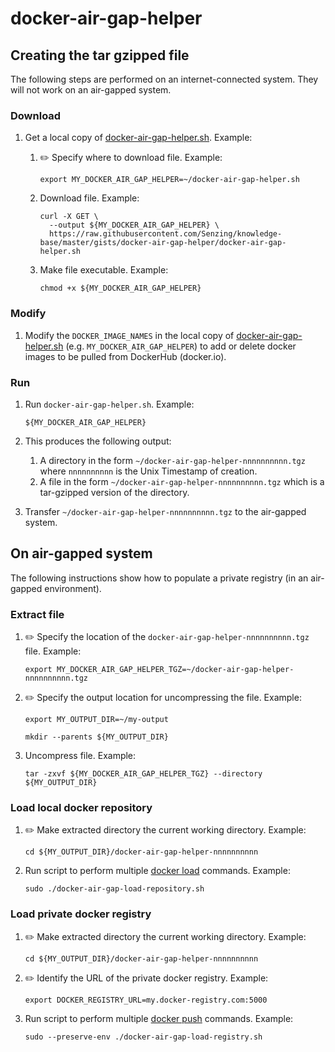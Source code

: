 # docker-air-gap-helper

## Creating the tar gzipped file

The following steps are performed on an internet-connected system.
They will not work on an air-gapped system.

### Download

1. Get a local copy of
   [docker-air-gap-helper.sh](docker-air-gap-helper.sh).
   Example:

    1. :pencil2: Specify where to download file.
       Example:

        ```console
        export MY_DOCKER_AIR_GAP_HELPER=~/docker-air-gap-helper.sh
        ```

    1. Download file.
       Example:

        ```console
        curl -X GET \
          --output ${MY_DOCKER_AIR_GAP_HELPER} \
          https://raw.githubusercontent.com/Senzing/knowledge-base/master/gists/docker-air-gap-helper/docker-air-gap-helper.sh
        ```

    1. Make file executable.
       Example:

        ```console
        chmod +x ${MY_DOCKER_AIR_GAP_HELPER}
        ```

### Modify

1. Modify the `DOCKER_IMAGE_NAMES` in the local copy of
   [docker-air-gap-helper.sh](docker-air-gap-helper.sh)
   (e.g. `MY_DOCKER_AIR_GAP_HELPER`)
   to add or delete docker images to be pulled from DockerHub (docker.io).

### Run

1. Run `docker-air-gap-helper.sh`.
   Example:

    ```console
    ${MY_DOCKER_AIR_GAP_HELPER}
    ```

1. This produces the following output:
    1. A directory in the form `~/docker-air-gap-helper-nnnnnnnnnn.tgz` where `nnnnnnnnnn` is the Unix Timestamp of creation.
    1. A file in the form `~/docker-air-gap-helper-nnnnnnnnnn.tgz` which is a tar-gzipped version of the directory.
1. Transfer `~/docker-air-gap-helper-nnnnnnnnnn.tgz` to the air-gapped system.

## On air-gapped system

The following instructions show how to populate a private registry (in an air-gapped environment).

### Extract file

1. :pencil2: Specify the location of the `docker-air-gap-helper-nnnnnnnnnn.tgz` file.
   Example:

    ```console
    export MY_DOCKER_AIR_GAP_HELPER_TGZ=~/docker-air-gap-helper-nnnnnnnnnn.tgz
    ```

1. :pencil2: Specify the output location for uncompressing the file.
   Example:

    ```console
    export MY_OUTPUT_DIR=~/my-output

    mkdir --parents ${MY_OUTPUT_DIR}
    ```

1. Uncompress file.
   Example:

    ```console
    tar -zxvf ${MY_DOCKER_AIR_GAP_HELPER_TGZ} --directory ${MY_OUTPUT_DIR}
    ```

### Load local docker repository

1. :pencil2: Make extracted directory the current working directory.
   Example:

    ```console
    cd ${MY_OUTPUT_DIR}/docker-air-gap-helper-nnnnnnnnnn
    ```

1. Run script to perform multiple
   [docker load](https://docs.docker.com/engine/reference/commandline/load/)
   commands.
   Example:

    ```console
    sudo ./docker-air-gap-load-repository.sh
    ```

### Load private docker registry

1. :pencil2: Make extracted directory the current working directory.
   Example:

    ```console
    cd ${MY_OUTPUT_DIR}/docker-air-gap-helper-nnnnnnnnnn
    ```

1. :pencil2: Identify the URL of the private docker registry.
   Example:

    ```console
    export DOCKER_REGISTRY_URL=my.docker-registry.com:5000
    ```

1. Run script to perform multiple
   [docker push](https://docs.docker.com/engine/reference/commandline/push/)
   commands.
   Example:

    ```console
    sudo --preserve-env ./docker-air-gap-load-registry.sh
    ```
